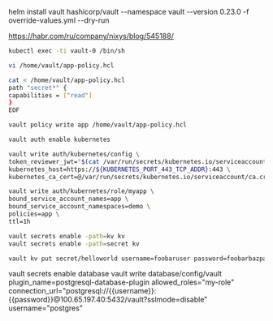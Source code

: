 helm install vault hashicorp/vault --namespace vault --version 0.23.0 -f override-values.yml --dry-run


https://habr.com/ru/company/nixys/blog/545188/

``` bash
kubectl exec -ti vault-0 /bin/sh

vi /home/vault/app-policy.hcl

cat < /home/vault/app-policy.hcl
path "secret*" {
capabilities = ["read"]
}
EOF

vault policy write app /home/vault/app-policy.hcl

vault auth enable kubernetes

vault write auth/kubernetes/config \
token_reviewer_jwt="$(cat /var/run/secrets/kubernetes.io/serviceaccount/token)" \
kubernetes_host=https://${KUBERNETES_PORT_443_TCP_ADDR}:443 \
kubernetes_ca_cert=@/var/run/secrets/kubernetes.io/serviceaccount/ca.crt

vault write auth/kubernetes/role/myapp \
bound_service_account_names=app \
bound_service_account_namespaces=demo \
policies=app \
ttl=1h

vault secrets enable -path=kv kv
vault secrets enable -path=secret kv

vault kv put secret/helloworld username=foobaruser password=foobarbazpass

```

vault secrets enable database
vault write database/config/vault  plugin_name=postgresql-database-plugin   allowed_roles="my-role"  connection_url="postgresql://{{username}}:{{password}}@100.65.197.40:5432/vault?sslmode=disable" username="postgres"



